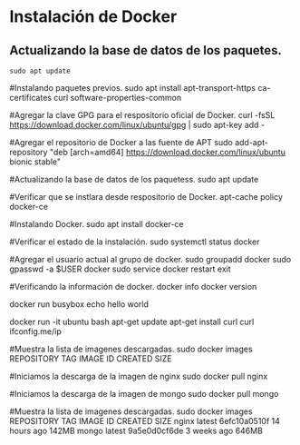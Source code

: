 # Instalación de Docker
## Actualizando la base de datos de los paquetes.
```
sudo apt update
```
#Instalando paquetes previos.
sudo apt install apt-transport-https ca-certificates curl software-properties-common

#Agregar la clave GPG para el respositorio oficial de Docker.
curl -fsSL https://download.docker.com/linux/ubuntu/gpg | sudo apt-key add -

#Agregar el repositorio de Docker a las fuente de APT
sudo add-apt-repository "deb [arch=amd64] https://download.docker.com/linux/ubuntu bionic stable"

#Actualizando la base de datos de los paquetess.
sudo apt update

#Verificar que se instlara desde respositorio de Docker.
apt-cache policy docker-ce

#Instalando Docker.
sudo apt install docker-ce

#Verificar el estado de la instalación.
sudo systemctl status docker

#Agregar el usuario actual al grupo de docker.
sudo groupadd docker
sudo gpasswd -a $USER docker
sudo service docker restart
exit

#Verificando la información de docker.
docker info
docker version




docker run busybox echo hello world

docker run -it ubuntu bash
apt-get update
apt-get install curl
curl ifconfig.me/ip







#Muestra la lista de imagenes descargadas.
sudo docker images
REPOSITORY   TAG       IMAGE ID       CREATED        SIZE

#Iniciamos la descarga de la imagen de nginx
sudo docker pull nginx

#Iniciamos la descarga de la imagen de mongo
sudo docker pull mongo

#Muestra la lista de imagenes descargadas.
sudo docker images
REPOSITORY   TAG       IMAGE ID       CREATED        SIZE
nginx        latest    6efc10a0510f   14 hours ago   142MB
mongo        latest    9a5e0d0cf6de   3 weeks ago    646MB
